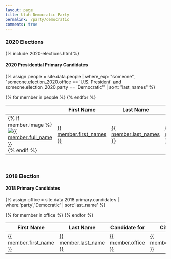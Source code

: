 ```yaml
---
layout: page
title: Utah Democratic Party
permalink: /party/democratic
comments: true
---
```


### 2020 Elections

{% include 2020-elections.html %}

#### 2020 Presidential Primary Candidates

{% assign people = site.data.people | where_exp: "someone", "someone.election_2020.office == 'U.S. President' and someone.election_2020.party == 'Democratic'" | sort: "last_names" %}

<table>
<thead>
  <th></th>
  <th>First Name</th>
  <th>Last Name</th>
  <th>Candidate for</th>
  <th>Party</th>
</thead>
<tbody>
{% for member in people  %}
  <tr>
    <td>
      {% if member.image %}
      <a href="{{ site.url }}/people/{{ member.id }}">
        <img class="table-image" src="{{ member.image }}" alt="{{ member.full_name }}">
      </a>
      {% endif %}
    </td>
    <td><a href="{{ site.url }}/people/{{ member.id }}">{{ member.first_names }}</a></td>
    <td><a href="{{ site.url }}/people/{{ member.id }}">{{ member.last_names }}</a></td>
    <td><a href="{{ site.url }}/office/{{ member.election_2020.office | downcase | replace: ' ','-' | replace: '.','' }}">{{ member.election_2020.office }}</a></td>
    <td><a href="{{ site.url }}/party/{{ member.election_2020.party | downcase | replace: ' ','-' | replace: '.','' }}">{{ member.election_2020.party }}</a></td>
  </tr>
{% endfor %}
</tbody>
</table>
<br>

### 2018 Election

#### 2018 Primary Candidates
{% assign office = site.data.2018.primary.candidates | where:'party','Democratic' | sort:'last_name' %}
<table>
<thead>
  <th>First Name</th>
  <th>Last Name</th>
  <th>Candidate for</th>
  <th>City</th>
  <th>County</th>
</thead>
<tbody>
{% for member in office  %}
  <tr>
    <td><a href="{{ site.url }}/people/{{ member.id }}">{{ member.first_name }}</a></td>
    <td><a href="{{ site.url }}/people/{{ member.id }}">{{ member.last_name }}</a></td>
    <td><a href="{{ site.url }}/office/{{ member.office | downcase | replace: ' ','-' | replace: '.','' | replace: '(','' | replace: ')','' }}">{{ member.office }}</a></td>
    <td><a href="{{ site.url }}/places/{{ member.county | downcase | replace: ' ','-' }}/{{ member.city | downcase | replace: ' ','-' }}">{{ member.city }}</a></td>
    <td><a href="{{ site.url }}/places/{{ member.county | downcase | replace: ' ','-' }}">{{ member.county }}</a></td>
  </tr>
{% endfor %}
</tbody>
</table>